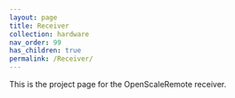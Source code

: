 ```yaml
---
layout: page
title: Receiver
collection: hardware
nav_order: 99
has_children: true
permalink: /Receiver/
---
```


This is the project page for the OpenScaleRemote receiver.